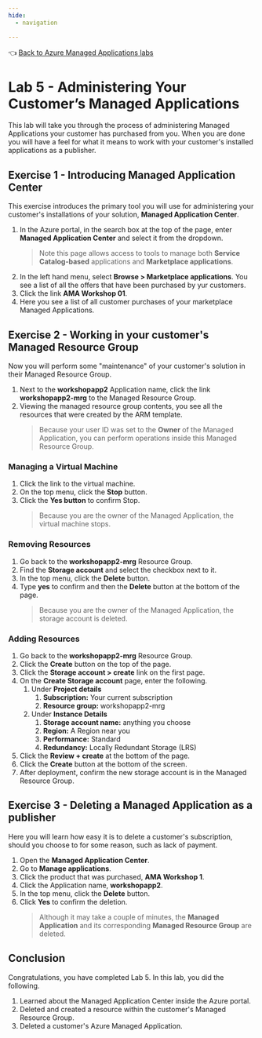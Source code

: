 ```yaml
---
hide:
  - navigation

---
```


👈 [Back to Azure Managed Applications labs](../../index.md#labs)

# Lab 5 - Administering Your Customer’s Managed Applications

This lab will take you through the process of administering Managed Applications your customer has purchased from you. When you are done you will have a feel for what it means to work with your customer's installed applications as a publisher.

## Exercise 1 - Introducing Managed Application Center

This exercise introduces the primary tool you will use for administering your customer's installations of your solution, **Managed Application Center**. 

1. In the Azure portal, in the search box at the top of the page, enter **Managed Application Center** and select it from the dropdown.
   > Note this page allows access to tools to manage both **Service Catalog-based** applications and **Marketplace applications**.
2. In the left hand menu, select **Browse > Marketplace applications**. You see a list of all the offers that have been purchased by yur customers.
3. Click the link **AMA Workshop 01**.
4. Here you see a list of all customer purchases of your marketplace Managed Applications.

## Exercise 2 - Working in your customer's Managed Resource Group

Now you will perform some "maintenance" of your customer's solution in their Managed Resource Group.

1. Next to the **workshopapp2** Application name, click the link **workshopapp2-mrg** to the Managed Resource Group.
2. Viewing the managed resource group contents, you see all the resources that were created by the ARM template.
   > Because your user ID was set to the **Owner** of the Managed Application, you can perform operations inside this Managed Resource Group.

### Managing a Virtual Machine

1. Click the link to the virtual machine.
2. On the top menu, click the **Stop** button. 
3. Click the **Yes button** to confirm Stop.
   > Because you are the owner of the Managed Application, the virtual machine stops.

### Removing Resources 

1. Go back to the **workshopapp2-mrg** Resource Group.
2. Find the **Storage account** and select the checkbox next to it. 
3. In the top menu, click the **Delete** button.
4. Type **yes** to confirm and then the **Delete** button at the bottom of the page.
   > Because you are the owner of the Managed Application, the storage account is deleted.

### Adding Resources

1. Go back to the **workshopapp2-mrg** Resource Group.
2. Click the **Create** button on the top of the page.
3. Click the **Storage account > create** link on the first page.
4. On the **Create Storage account** page, enter the following.
   1. Under **Project details**
      1. **Subscription:** Your current subscription
      2. **Resource group:** workshopapp2-mrg
   2. Under **Instance Details**
      1. **Storage account name:** anything you choose
      2. **Region:** A Region near you
      3. **Performance:** Standard
      4. **Redundancy:** Locally Redundant Storage (LRS)
5. Click the **Review + create** at the bottom of the page.
6.  Click the **Create** button at the bottom of the screen.
7.  After deployment, confirm the new storage account is in the Managed Resource Group.


## Exercise 3 - Deleting a Managed Application as a publisher

Here you will learn how easy it is to delete a customer's subscription, should you choose to for some reason, such as lack of payment.

1. Open the **Managed Application Center**.
2. Go to **Manage applications**.
3. Click the product that was purchased, **AMA Workshop 1**.
4. Click the Application name, **workshopapp2**.
5. In the top menu, click the **Delete** button.
6. Click **Yes** to confirm the deletion.
    > Although it may take a couple of minutes, the **Managed Application** and its corresponding **Managed Resource Group** are deleted.

## Conclusion

Congratulations, you have completed Lab 5. In this lab, you did the following.

1. Learned about the Managed Application Center inside the Azure portal.
2. Deleted and created a resource within the customer's Managed Resource Group.
3. Deleted a customer's Azure Managed Application.